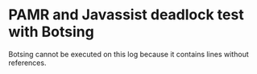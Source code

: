 # PAMR and Javassist deadlock test with Botsing

Botsing cannot be executed on this log because it contains lines without references. 